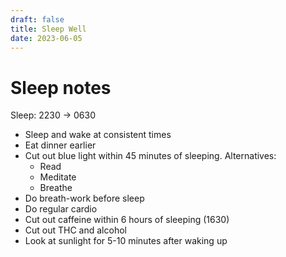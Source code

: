 ```yaml
---
draft: false
title: Sleep Well
date: 2023-06-05
---
```


# Sleep notes

Sleep: 2230 -> 0630

 - Sleep and wake at consistent times
 - Eat dinner earlier
 - Cut out blue light within 45 minutes of sleeping. Alternatives: 
   - Read
   - Meditate
   - Breathe
 - Do breath-work before sleep
 - Do regular cardio
 - Cut out caffeine within 6 hours of sleeping (1630)
 - Cut out THC and alcohol
 - Look at sunlight for 5-10 minutes after waking up
